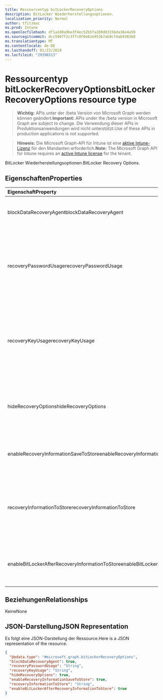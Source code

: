 ```yaml
---
title: Ressourcentyp bitLockerRecoveryOptions
description: BitLocker Wiederherstellungsoptionen.
localization_priority: Normal
author: tfitzmac
ms.prod: Intune
ms.openlocfilehash: df1a2d0a9be3f4ec52b5fa289d0315bda36e4a59
ms.sourcegitcommit: dcc5907f2c3ffc0f0e82e953b7ab9cf4ab938360
ms.translationtype: MT
ms.contentlocale: de-DE
ms.lasthandoff: 01/23/2019
ms.locfileid: "29398513"
---
```

# <a name="bitlockerrecoveryoptions-resource-type"></a><span data-ttu-id="7adb2-103">Ressourcentyp bitLockerRecoveryOptions</span><span class="sxs-lookup"><span data-stu-id="7adb2-103">bitLockerRecoveryOptions resource type</span></span>

> <span data-ttu-id="7adb2-104">**Wichtig:** APIs unter der /beta Version von Microsoft Graph werden können geändert.</span><span class="sxs-lookup"><span data-stu-id="7adb2-104">**Important:** APIs under the /beta version in Microsoft Graph are subject to change.</span></span> <span data-ttu-id="7adb2-105">Die Verwendung dieser APIs in Produktionsanwendungen wird nicht unterstützt.</span><span class="sxs-lookup"><span data-stu-id="7adb2-105">Use of these APIs in production applications is not supported.</span></span>

> <span data-ttu-id="7adb2-106">**Hinweis:** Die Microsoft Graph-API für Intune ist eine [aktive Intune-Lizenz](https://go.microsoft.com/fwlink/?linkid=839381) für den Mandanten erforderlich.</span><span class="sxs-lookup"><span data-stu-id="7adb2-106">**Note:** The Microsoft Graph API for Intune requires an [active Intune license](https://go.microsoft.com/fwlink/?linkid=839381) for the tenant.</span></span>

<span data-ttu-id="7adb2-107">BitLocker Wiederherstellungsoptionen.</span><span class="sxs-lookup"><span data-stu-id="7adb2-107">BitLocker Recovery Options.</span></span>

## <a name="properties"></a><span data-ttu-id="7adb2-108">Eigenschaften</span><span class="sxs-lookup"><span data-stu-id="7adb2-108">Properties</span></span>
|<span data-ttu-id="7adb2-109">Eigenschaft</span><span class="sxs-lookup"><span data-stu-id="7adb2-109">Property</span></span>|<span data-ttu-id="7adb2-110">Typ</span><span class="sxs-lookup"><span data-stu-id="7adb2-110">Type</span></span>|<span data-ttu-id="7adb2-111">Beschreibung</span><span class="sxs-lookup"><span data-stu-id="7adb2-111">Description</span></span>|
|:---|:---|:---|
|<span data-ttu-id="7adb2-112">blockDataRecoveryAgent</span><span class="sxs-lookup"><span data-stu-id="7adb2-112">blockDataRecoveryAgent</span></span>|<span data-ttu-id="7adb2-113">Boolean</span><span class="sxs-lookup"><span data-stu-id="7adb2-113">Boolean</span></span>|<span data-ttu-id="7adb2-114">Gibt an, ob zertifikatbasierte Datenwiederherstellungsagent blockiert.</span><span class="sxs-lookup"><span data-stu-id="7adb2-114">Indicates whether to block certificate-based data recovery agent.</span></span>|
|<span data-ttu-id="7adb2-115">recoveryPasswordUsage</span><span class="sxs-lookup"><span data-stu-id="7adb2-115">recoveryPasswordUsage</span></span>|[<span data-ttu-id="7adb2-116">configurationUsage</span><span class="sxs-lookup"><span data-stu-id="7adb2-116">configurationUsage</span></span>](../resources/intune-deviceconfig-configurationusage.md)|<span data-ttu-id="7adb2-117">Gibt an, ob Benutzer zugelassen oder erforderlich, um ein Wiederherstellungskennwort 48 Ziffern generieren für feste oder Systemdatenträger.</span><span class="sxs-lookup"><span data-stu-id="7adb2-117">Indicates whether users are allowed or required to generate a 48-digit recovery password for fixed or system disk.</span></span> <span data-ttu-id="7adb2-118">Mögliche Werte sind: `blocked`, `required` und `allowed`.</span><span class="sxs-lookup"><span data-stu-id="7adb2-118">Possible values are: `blocked`, `required`, `allowed`.</span></span>|
|<span data-ttu-id="7adb2-119">recoveryKeyUsage</span><span class="sxs-lookup"><span data-stu-id="7adb2-119">recoveryKeyUsage</span></span>|[<span data-ttu-id="7adb2-120">configurationUsage</span><span class="sxs-lookup"><span data-stu-id="7adb2-120">configurationUsage</span></span>](../resources/intune-deviceconfig-configurationusage.md)|<span data-ttu-id="7adb2-121">Gibt an, ob Benutzer zugelassen oder erforderlich, um eine 256-Bit-Wiederherstellungsschlüssel generieren für feste oder Systemdatenträger.</span><span class="sxs-lookup"><span data-stu-id="7adb2-121">Indicates whether users are allowed or required to generate a 256-bit recovery key for fixed or system disk.</span></span> <span data-ttu-id="7adb2-122">Mögliche Werte sind: `blocked`, `required` und `allowed`.</span><span class="sxs-lookup"><span data-stu-id="7adb2-122">Possible values are: `blocked`, `required`, `allowed`.</span></span>|
|<span data-ttu-id="7adb2-123">hideRecoveryOptions</span><span class="sxs-lookup"><span data-stu-id="7adb2-123">hideRecoveryOptions</span></span>|<span data-ttu-id="7adb2-124">Boolean</span><span class="sxs-lookup"><span data-stu-id="7adb2-124">Boolean</span></span>|<span data-ttu-id="7adb2-125">Gibt an, ob Wiederherstellungsoptionen BitLocker-Setup-Assistenten enthält die feste zulassen oder Systemdatenträger.</span><span class="sxs-lookup"><span data-stu-id="7adb2-125">Indicates whether or not to allow showing recovery options in BitLocker Setup Wizard for fixed or system disk.</span></span>|
|<span data-ttu-id="7adb2-126">enableRecoveryInformationSaveToStore</span><span class="sxs-lookup"><span data-stu-id="7adb2-126">enableRecoveryInformationSaveToStore</span></span>|<span data-ttu-id="7adb2-127">Boolean</span><span class="sxs-lookup"><span data-stu-id="7adb2-127">Boolean</span></span>|<span data-ttu-id="7adb2-128">Gibt an, ob BitLocker-Wiederherstellungsinformationen in AD DS speichern können.</span><span class="sxs-lookup"><span data-stu-id="7adb2-128">Indicates whether or not to allow BitLocker recovery information to store in AD DS.</span></span>|
|<span data-ttu-id="7adb2-129">recoveryInformationToStore</span><span class="sxs-lookup"><span data-stu-id="7adb2-129">recoveryInformationToStore</span></span>|[<span data-ttu-id="7adb2-130">bitLockerRecoveryInformationType</span><span class="sxs-lookup"><span data-stu-id="7adb2-130">bitLockerRecoveryInformationType</span></span>](../resources/intune-deviceconfig-bitlockerrecoveryinformationtype.md)|<span data-ttu-id="7adb2-131">Konfigurieren Sie, welche Teile der BitLocker-Wiederherstellungsinformationen in AD DS gespeichert sind.</span><span class="sxs-lookup"><span data-stu-id="7adb2-131">Configure what pieces of BitLocker recovery information are stored to AD DS.</span></span> <span data-ttu-id="7adb2-132">Mögliche Werte sind: `passwordAndKey` und `passwordOnly`.</span><span class="sxs-lookup"><span data-stu-id="7adb2-132">Possible values are: `passwordAndKey`, `passwordOnly`.</span></span>|
|<span data-ttu-id="7adb2-133">enableBitLockerAfterRecoveryInformationToStore</span><span class="sxs-lookup"><span data-stu-id="7adb2-133">enableBitLockerAfterRecoveryInformationToStore</span></span>|<span data-ttu-id="7adb2-134">Boolean</span><span class="sxs-lookup"><span data-stu-id="7adb2-134">Boolean</span></span>|<span data-ttu-id="7adb2-135">Gibt an, ob BitLocker aktivieren, bis Wiederherstellungsinformationen in AD DS gespeichert wird.</span><span class="sxs-lookup"><span data-stu-id="7adb2-135">Indicates whether or not to enable BitLocker until recovery information is stored in AD DS.</span></span>|

## <a name="relationships"></a><span data-ttu-id="7adb2-136">Beziehungen</span><span class="sxs-lookup"><span data-stu-id="7adb2-136">Relationships</span></span>
<span data-ttu-id="7adb2-137">Keine</span><span class="sxs-lookup"><span data-stu-id="7adb2-137">None</span></span>

## <a name="json-representation"></a><span data-ttu-id="7adb2-138">JSON-Darstellung</span><span class="sxs-lookup"><span data-stu-id="7adb2-138">JSON Representation</span></span>
<span data-ttu-id="7adb2-139">Es folgt eine JSON-Darstellung der Ressource.</span><span class="sxs-lookup"><span data-stu-id="7adb2-139">Here is a JSON representation of the resource.</span></span>
<!-- {
  "blockType": "resource",
  "@odata.type": "microsoft.graph.bitLockerRecoveryOptions"
}
-->
``` json
{
  "@odata.type": "#microsoft.graph.bitLockerRecoveryOptions",
  "blockDataRecoveryAgent": true,
  "recoveryPasswordUsage": "String",
  "recoveryKeyUsage": "String",
  "hideRecoveryOptions": true,
  "enableRecoveryInformationSaveToStore": true,
  "recoveryInformationToStore": "String",
  "enableBitLockerAfterRecoveryInformationToStore": true
}
```




